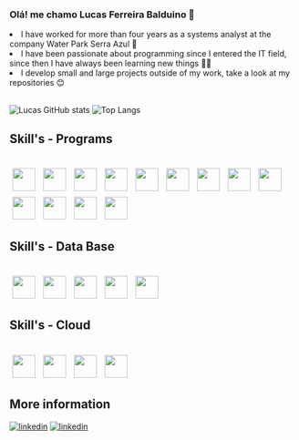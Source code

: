 ### Olá! me chamo Lucas Ferreira Balduino 👋

<div>
    <li>
        I have worked for more than four years as a systems analyst at the company Water Park Serra Azul 💼
    </li>
    <li>
        I have been passionate about programming since I entered the IT field, since then I have always been learning new things 👨‍💻
    </li>
    <li>
         I develop small and large projects outside of my work, take a look at my repositories 😊
    </li>

</div>

</br>

![Lucas GitHub stats](https://github-readme-stats.vercel.app/api?username=Lucaskjkk&show_icons=true&theme=tokyonight)
![Top Langs](https://github-readme-stats.vercel.app/api/top-langs/?username=Lucaskjkk&layout=compact&theme=tokyonight)




## Skill's - Programs

<div style = "display: inline_block"><br/>
    <img loading="lazy" src="https://cdn.jsdelivr.net/gh/devicons/devicon@latest/icons/python/python-original.svg" vspace="5" hspace="5" width="40" height="40"/>      
    <img loading="lazy" src="https://cdn.jsdelivr.net/gh/devicons/devicon@latest/icons/nodejs/nodejs-original.svg" vspace="5" hspace="5" width="40" height="40"/>
    <img loading="lazy" src="https://cdn.jsdelivr.net/gh/devicons/devicon@latest/icons/nextjs/nextjs-original.svg" vspace="5" hspace="5" width="40" height="40"/>
    <img loading="lazy" src="https://cdn.jsdelivr.net/gh/devicons/devicon@latest/icons/typescript/typescript-plain.svg" vspace="5" hspace="5" width="40" height="40"/>
    <img loading="lazy" src="https://cdn.jsdelivr.net/gh/devicons/devicon@latest/icons/javascript/javascript-plain.svg" vspace="5" hspace="5" width="40" height="40"/>
    <img loading="lazy" src="https://cdn.jsdelivr.net/gh/devicons/devicon@latest/icons/php/php-original.svg" vspace="5" hspace="5" width="40" height="40"/>
    <img loading="lazy" src="https://cdn.jsdelivr.net/gh/devicons/devicon@latest/icons/django/django-plain.svg" vspace="5" hspace="5" width="40" height="40"/>
    <img loading="lazy" src="https://cdn.jsdelivr.net/gh/devicons/devicon@latest/icons/arduino/arduino-original.svg" vspace="5" hspace="5" width="40" height="40"/>
    <img loading="lazy" src="https://cdn.jsdelivr.net/gh/devicons/devicon/icons/git/git-original.svg" vspace="5" hspace="5" width="40" height="40"/>
    <img loading="lazy" src="https://cdn.jsdelivr.net/gh/devicons/devicon@latest/icons/html5/html5-original.svg" vspace="5" hspace="5" width="40" height="40"/>
    <img loading="lazy" src="https://cdn.jsdelivr.net/gh/devicons/devicon@latest/icons/css3/css3-original.svg" vspace="5" hspace="5" width="40" height="40"/>
    <img loading="lazy" src="https://cdn.jsdelivr.net/gh/devicons/devicon@latest/icons/tailwindcss/tailwindcss-original.svg" vspace="5" hspace="5" width="40" height="40"/>
    <img loading="lazy" src="https://cdn.jsdelivr.net/gh/devicons/devicon@latest/icons/markdown/markdown-original.svg" vspace="5" hspace="5" width="40" height="40"/>

## Skill's - Data Base

<div style = "display: inline_block"><br/>
    <img loading="lazy" src="https://cdn.jsdelivr.net/gh/devicons/devicon@latest/icons/mysql/mysql-original.svg" vspace="5" hspace="5" width="40" height="40"/>
    <img loading="lazy" src="https://cdn.jsdelivr.net/gh/devicons/devicon@latest/icons/microsoftsqlserver/microsoftsqlserver-plain.svg" vspace="5" hspace="5" width="40" height="40"/>
    <img loading="lazy" src="https://cdn.jsdelivr.net/gh/devicons/devicon@latest/icons/mariadb/mariadb-original.svg" vspace="5" hspace="5" width="40" height="40"/>
    <img loading="lazy" src="https://cdn.jsdelivr.net/gh/devicons/devicon@latest/icons/mongodb/mongodb-original.svg" vspace="5" hspace="5" width="40" height="40"/>
    <img loading="lazy" src="https://cdn.jsdelivr.net/gh/devicons/devicon@latest/icons/sqlite/sqlite-original.svg" vspace="5" hspace="5" width="40" height="40"/>



## Skill's - Cloud

<div style = "display: inline_block"><br/>
    <img loading="lazy" src="https://cdn.jsdelivr.net/gh/devicons/devicon@latest/icons/amazonwebservices/amazonwebservices-original-wordmark.svg" vspace="5" hspace="5" width="40" height="40"/>
    <img loading="lazy" src="https://cdn.jsdelivr.net/gh/devicons/devicon@latest/icons/azure/azure-original.svg" vspace="5" hspace="5" width="40" height="40"/>
    <img loading="lazy" src="https://cdn.jsdelivr.net/gh/devicons/devicon@latest/icons/oracle/oracle-original.svg" vspace="5" hspace="5" width="40" height="40"/>
    <img loading="lazy" src="https://cdn.jsdelivr.net/gh/devicons/devicon@latest/icons/googlecloud/googlecloud-original.svg" vspace="5" hspace="5" width="40" height="40"/>


## More information
[![linkedin](https://img.shields.io/badge/LinkedIn-0077B5?style=for-the-badge&logo=linkedin&logoColor=white)](https://www.linkedin.com/in/lucas-ferreira-balduino-a7a960227/)
[![linkedin](https://img.shields.io/badge/Instagram-E4405F?style=for-the-badge&logo=instagram&logoColor=white)](https://www.instagram.com/_luxxca.b_/)
